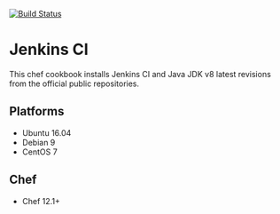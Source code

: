 [![Build Status](https://travis-ci.org/alcortes01/jenkins.svg?branch=master)](https://travis-ci.org/alcortes01/jenkins)

# Jenkins CI

This chef cookbook installs Jenkins CI and Java JDK v8 latest revisions from the official public repositories.

## Platforms
* Ubuntu 16.04
* Debian 9
* CentOS 7

## Chef
* Chef 12.1+
